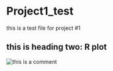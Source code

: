 # Project1_test
this is a test file for project #1

## this is heading two: R plot

![this is a comment](https://cdn.datamentor.io/wp-content/uploads/2017/11/r-overlay-plots.png)
